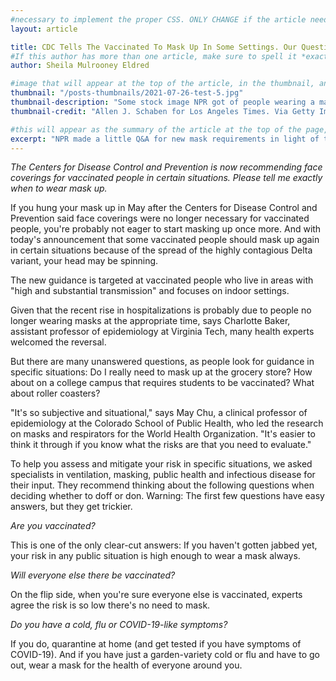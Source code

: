 ```yaml
---
#necessary to implement the proper CSS. ONLY CHANGE if the article needs a special layout. IE if its a special
layout: article

title: CDC Tells The Vaccinated To Mask Up In Some Settings. Our Questionnaire Can Guide You.
#If this author has more than one article, make sure to spell it *exactly* the same as on the other articles
author: Sheila Mulrooney Eldred

#image that will appear at the top of the article, in the thumbnail, and when article is shared on social media
thumbnail: "/posts-thumbnails/2021-07-26-test-5.jpg"
thumbnail-description: "Some stock image NPR got of people wearing a mask on a theme park ride"
thumbnail-credit: "Allen J. Schaben for Los Angeles Times. Via Getty Images"

#this will appear as the summary of the article at the top of the page, on the main page, and in the meta description for SEO
excerpt: "NPR made a little Q&A for new mask requirements in light of the Delta variant. I plagerized it as a placeholder"
---
```


*The Centers for Disease Control and Prevention is now recommending face coverings for vaccinated people in certain situations. Please tell me exactly when to wear mask up.*

If you hung your mask up in May after the Centers for Disease Control and Prevention said face coverings were no longer necessary for vaccinated people, you're probably not eager to start masking up once more. And with today's announcement that some vaccinated people should mask up again in certain situations because of the spread of the highly contagious Delta variant, your head may be spinning.

The new guidance is targeted at vaccinated people who live in areas with "high and substantial transmission" and focuses on indoor settings.

Given that the recent rise in hospitalizations is probably due to people no longer wearing masks at the appropriate time, says Charlotte Baker, assistant professor of epidemiology at Virginia Tech, many health experts welcomed the reversal.

But there are many unanswered questions, as people look for guidance in specific situations: Do I really need to mask up at the grocery store? How about on a college campus that requires students to be vaccinated? What about roller coasters?

"It's so subjective and situational," says May Chu, a clinical professor of epidemiology at the Colorado School of Public Health, who led the research on masks and respirators for the World Health Organization. "It's easier to think it through if you know what the risks are that you need to evaluate."

To help you assess and mitigate your risk in specific situations, we asked specialists in ventilation, masking, public health and infectious disease for their input. They recommend thinking about the following questions when deciding whether to doff or don. Warning: The first few questions have easy answers, but they get trickier.

*Are you vaccinated?*

This is one of the only clear-cut answers: If you haven't gotten jabbed yet, your risk in any public situation is high enough to wear a mask always.

*Will everyone else there be vaccinated?*

On the flip side, when you're sure everyone else is vaccinated, experts agree the risk is so low there's no need to mask.

*Do you have a cold, flu or COVID-19-like symptoms?*

If you do, quarantine at home (and get tested if you have symptoms of COVID-19). And if you have just a garden-variety cold or flu and have to go out, wear a mask for the health of everyone around you.